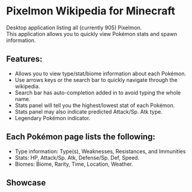 # Pixelmon Wikipedia for Minecraft

Desktop application listing all (currently 905) Pixelmon.  
This application allows you to quickly view Pokémon stats and spawn information.

## Features:
- Allows you to view type/stat/biome information about each Pokémon.
- Use arrows keys or the search bar to quickly navigate through the wikipedia.
- Search bar has auto-completion added in to avoid typing the whole name.
- Stats panel will tell you the highest/lowest stat of each Pokémon.
- Stats panel may also indicate predicted Attack/Sp. Atk type.
- Legendary Pokémon indicator.

## Each Pokémon page lists the following:
- Type information: Type(s), Weaknesses, Resistances, and Immunities
- Stats: HP, Attack/Sp. Atk, Defense/Sp. Def, Speed.
- Biomes: Biome, Rarity, Time, Location, Weather.

## Showcase
